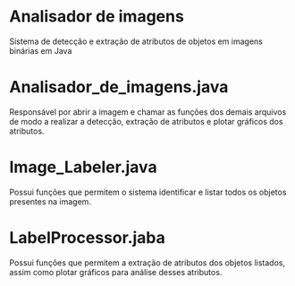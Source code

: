 # Analisador de imagens
Sistema de detecção e extração de atributos de objetos em imagens binárias em Java

# Analisador_de_imagens.java
Responsável por abrir a imagem e chamar as funções dos demais arquivos de modo a realizar a detecção, extração de atributos e plotar gráficos dos atributos.

# Image_Labeler.java
Possui funções que permitem o sistema identificar e listar todos os objetos presentes na imagem.

# LabelProcessor.jaba
Possui funções que permitem a extração de atributos dos objetos listados, assim como plotar gráficos para análise desses atributos.
